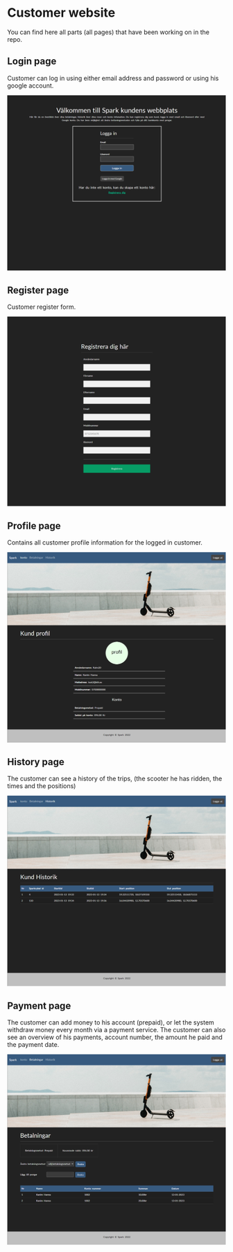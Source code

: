 # Customer website

You can find here all parts (all pages) that have been working on in the repo.


## Login page

Customer can log in using either email address and password or using his google account.

![Login page](loginPage.png)


## Register page

Customer register form.

![register page](registerPage.png)


## Profile page

Contains all customer profile information for the logged in customer.

![Profile page](profilePage.png)


## History page

The customer can see a history of the trips, (the scooter he has ridden, the times and the positions)

![History page](historyPage.png)


## Payment page

The customer can add money to his account (prepaid), or let the system withdraw money every month via a payment service. The customer can also see an overview of his payments, account number, the amount he paid and the payment date.

![Payment page](paymentPage.png)